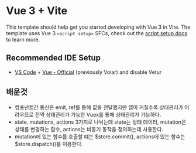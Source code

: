 # Vue 3 + Vite

This template should help get you started developing with Vue 3 in Vite. The template uses Vue 3 `<script setup>` SFCs, check out the [script setup docs](https://v3.vuejs.org/api/sfc-script-setup.html#sfc-script-setup) to learn more.

## Recommended IDE Setup

- [VS Code](https://code.visualstudio.com/) + [Vue - Official](https://marketplace.visualstudio.com/items?itemName=Vue.volar) (previously Volar) and disable Vetur


## 배운것
- 컴포넌트간 통신은 emit, ref를 통해 값을 전달했지만
앱이 커질수록 상태관리가 어려우므로 전역 상태관리가 가능한 Vuex를 통해 상태관리가 가능하다.
- state, mutations, actions 3가지로 나뉘는데 
state는 상태 데이터, mutation은 상태를 변경하는 함수, actions는 비동기 동작을 정의하는데 사용한다.
- mutation에 있는 함수를 호출할 떄는 $store.commit(), actions에 있는 함수는 $store.dispatch()를 이용한다.